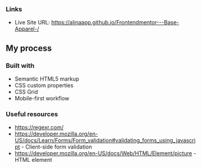 ### Links
- Live Site URL: https://alinaapp.github.io/Frontendmentor---Base-Apparel-/

## My process

### Built with

- Semantic HTML5 markup
- CSS custom properties
- CSS Grid
- Mobile-first workflow


### Useful resources

- https://regexr.com/
- https://developer.mozilla.org/en-US/docs/Learn/Forms/Form_validation#validating_forms_using_javascript  - Client-side form validation 
- https://developer.mozilla.org/en-US/docs/Web/HTML/Element/picture  - <picture> HTML element


